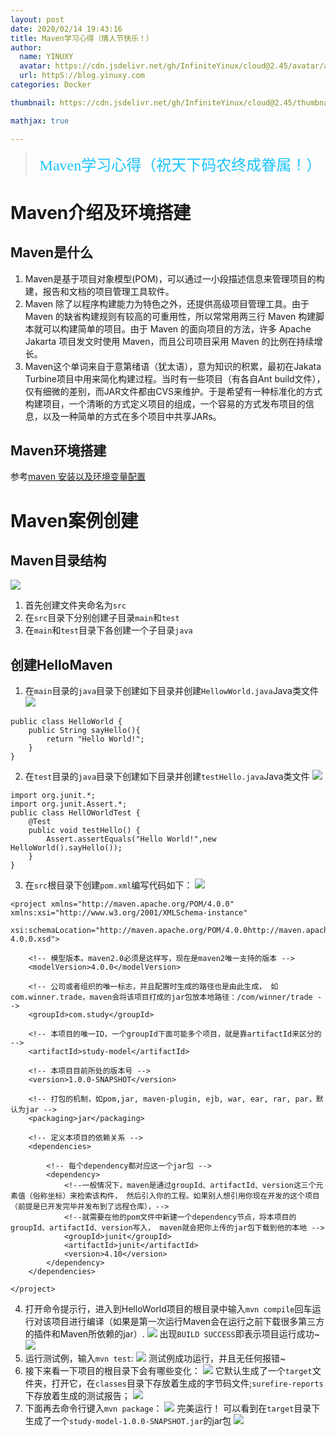 ```yaml
---
layout: post
date: 2020/02/14 19:43:16 
title: Maven学习心得（情人节快乐！）
author: 
  name: YINUXY
  avatar: https://cdn.jsdelivr.net/gh/InfiniteYinux/cloud@2.45/avatar/avatar.png
  url: httpS://blog.yinuxy.com
categories: Docker

thumbnail: https://cdn.jsdelivr.net/gh/InfiniteYinux/cloud@2.45/thumbnail/maven.jpg

mathjax: true

---
```


> <center><font  size = "5" color = "#1BC3FB"  face = "楷体">Maven学习心得（祝天下码农终成眷属！）</font></center>

<!-- more -->
# Maven介绍及环境搭建 #

## Maven是什么 ##
1. Maven是基于项目对象模型(POM)，可以通过一小段描述信息来管理项目的构建，报告和文档的项目管理工具软件。
2. Maven 除了以程序构建能力为特色之外，还提供高级项目管理工具。由于 Maven 的缺省构建规则有较高的可重用性，所以常常用两三行 Maven 构建脚本就可以构建简单的项目。由于 Maven 的面向项目的方法，许多 Apache Jakarta 项目发文时使用 Maven，而且公司项目采用 Maven 的比例在持续增长。
3. Maven这个单词来自于意第绪语（犹太语），意为知识的积累，最初在Jakata Turbine项目中用来简化构建过程。当时有一些项目（有各自Ant build文件），仅有细微的差别，而JAR文件都由CVS来维护。于是希望有一种标准化的方式构建项目，一个清晰的方式定义项目的组成，一个容易的方式发布项目的信息，以及一种简单的方式在多个项目中共享JARs。

## Maven环境搭建 ##
参考[maven 安装以及环境变量配置](https://blog.csdn.net/qq_28289405/article/details/88305269)

# Maven案例创建 #

## Maven目录结构 ##
![](https://cdn.jsdelivr.net/gh/InfiniteYinux/cloud@2.45/img/Learndiary/Maven001/output_1.png)
1. 首先创建文件夹命名为`src`
2. 在`src`目录下分别创建子目录`main`和`test`
3. 在`main`和`test`目录下各创建一个子目录`java`

## 创建HelloMaven ##
1. 在`main`目录的`java`目录下创建如下目录并创建`HellowWorld.java`Java类文件
![](https://cdn.jsdelivr.net/gh/InfiniteYinux/cloud@2.45/img/Learndiary/Maven001/output_2.png)
```
public class HelloWorld {
    public String sayHello(){
        return "Hello World!";
    }
}
```
2. 在`test`目录的`java`目录下创建如下目录并创建`testHello.java`Java类文件
![](https://cdn.jsdelivr.net/gh/InfiniteYinux/cloud@2.45/img/Learndiary/Maven001/output_3.png)
```
import org.junit.*;
import org.junit.Assert.*;
public class HellOWorldTest {
    @Test
    public void testHello() {
        Assert.assertEquals("Hello World!",new HelloWorld().sayHello());
    }
}
```
3. 在`src`根目录下创建`pom.xml`编写代码如下：
![](https://cdn.jsdelivr.net/gh/InfiniteYinux/cloud@2.45/img/Learndiary/Maven001/output_4.png)
```
<project xmlns="http://maven.apache.org/POM/4.0.0" xmlns:xsi="http://www.w3.org/2001/XMLSchema-instance"  
    xsi:schemaLocation="http://maven.apache.org/POM/4.0.0http://maven.apache.org/xsd/maven-4.0.0.xsd">  
  
    <!-- 模型版本。maven2.0必须是这样写，现在是maven2唯一支持的版本 -->  
    <modelVersion>4.0.0</modelVersion>  
  
    <!-- 公司或者组织的唯一标志，并且配置时生成的路径也是由此生成， 如com.winner.trade，maven会将该项目打成的jar包放本地路径：/com/winner/trade -->  
    <groupId>com.study</groupId>  
  
    <!-- 本项目的唯一ID，一个groupId下面可能多个项目，就是靠artifactId来区分的 -->  
    <artifactId>study-model</artifactId>  
  
    <!-- 本项目目前所处的版本号 -->  
    <version>1.0.0-SNAPSHOT</version>  
  
    <!-- 打包的机制，如pom,jar, maven-plugin, ejb, war, ear, rar, par，默认为jar -->  
    <packaging>jar</packaging>  

    <!-- 定义本项目的依赖关系 -->  
    <dependencies>  
  
        <!-- 每个dependency都对应这一个jar包 -->  
        <dependency>  
            <!--一般情况下，maven是通过groupId、artifactId、version这三个元素值（俗称坐标）来检索该构件， 然后引入你的工程。如果别人想引用你现在开发的这个项目（前提是已开发完毕并发布到了远程仓库），-->   
            <!--就需要在他的pom文件中新建一个dependency节点，将本项目的groupId、artifactId、version写入， maven就会把你上传的jar包下载到他的本地 -->  
            <groupId>junit</groupId>  
            <artifactId>junit</artifactId>  
            <version>4.10</version>
        </dependency>  
    </dependencies>  

</project>  
```
4. 打开命令提示行，进入到HelloWorld项目的根目录中输入`mvn compile`回车运行对该项目进行编译（如果是第一次运行Maven会在运行之前下载很多第三方的插件和Maven所依赖的jar）.
![](https://cdn.jsdelivr.net/gh/InfiniteYinux/cloud@2.45/img/Learndiary/Maven001/output_5.png)
出现`BUILD SUCCESS`即表示项目运行成功~
![](https://cdn.jsdelivr.net/gh/InfiniteYinux/cloud@2.45/img/Learndiary/Maven001/output_6.png)
5. 运行测试例，输入`mvn test`:
![](https://cdn.jsdelivr.net/gh/InfiniteYinux/cloud@2.45/img/Learndiary/Maven001/output_7.png)
测试例成功运行，并且无任何报错~
6. 接下来看一下项目的根目录下会有哪些变化：
![](https://cdn.jsdelivr.net/gh/InfiniteYinux/cloud@2.45/img/Learndiary/Maven001/output_8.png)
它默认生成了一个`target`文件夹，打开它，在`classes`目录下存放着生成的字节码文件;`surefire-reports`下存放着生成的测试报告；
![](https://cdn.jsdelivr.net/gh/InfiniteYinux/cloud@2.45/img/Learndiary/Maven001/output_9.png)
7. 下面再去命令行键入`mvn package`：
![](https://cdn.jsdelivr.net/gh/InfiniteYinux/cloud@2.45/img/Learndiary/Maven001/output_10.png)
完美运行！
可以看到在`target`目录下生成了一个`study-model-1.0.0-SNAPSHOT.jar`的jar包
![](https://cdn.jsdelivr.net/gh/InfiniteYinux/cloud@2.45/img/Learndiary/Maven001/output_11.png)





